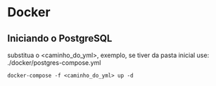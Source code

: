 # Docker

## Iniciando o PostgreSQL

substitua o <caminho_do_yml>, exemplo, se tiver da pasta inicial use: ./docker/postgres-compose.yml

```
docker-compose -f <caminho_do_yml> up -d
```
